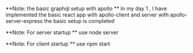 


**Note: the basic graphql setup with apollo **
 In my day 1 ,
            I have implemented the basic react app with apollo-client and server with apollo-server-express
the basic setup is completed

**Note: For server startup **
use node server

**Note: For client startup **
use npm start


